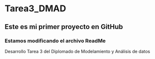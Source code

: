 # Tarea3_DMAD
## Este es mi primer proyecto en GitHub
### Estamos modificando el archivo ReadMe

Desarrollo Tarea 3 del Diplomado de Modelamiento y Análisis de datos
